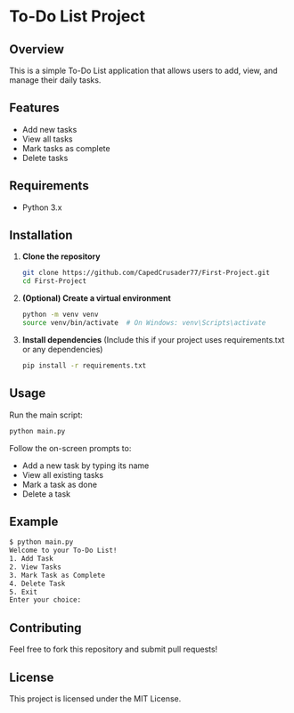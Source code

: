# To-Do List Project

## Overview
This is a simple To-Do List application that allows users to add, view, and manage their daily tasks.

## Features
- Add new tasks
- View all tasks
- Mark tasks as complete
- Delete tasks

## Requirements
- Python 3.x

## Installation

1. **Clone the repository**
   ```sh
   git clone https://github.com/CapedCrusader77/First-Project.git
   cd First-Project
   ```

2. **(Optional) Create a virtual environment**
   ```sh
   python -m venv venv
   source venv/bin/activate  # On Windows: venv\Scripts\activate
   ```

3. **Install dependencies**
   (Include this if your project uses requirements.txt or any dependencies)
   ```sh
   pip install -r requirements.txt
   ```

## Usage

Run the main script:
```sh
python main.py
```

Follow the on-screen prompts to:
- Add a new task by typing its name
- View all existing tasks
- Mark a task as done
- Delete a task

## Example

```sh
$ python main.py
Welcome to your To-Do List!
1. Add Task
2. View Tasks
3. Mark Task as Complete
4. Delete Task
5. Exit
Enter your choice:
```

## Contributing
Feel free to fork this repository and submit pull requests!

## License
This project is licensed under the MIT License.
